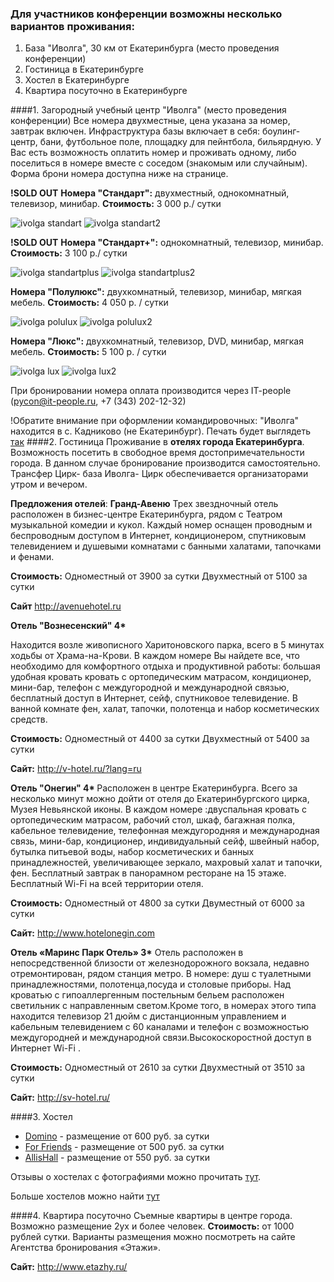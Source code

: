 ### Для участников конференции возможны несколько вариантов проживания:
1. База "Иволга", 30 км от Екатеринбурга (место проведения конференции)
2. Гостиница в Екатеринбурге
3. Хостел в Екатеринбурге
4. Квартира посуточно в Екатеринбурге

####1. Загородный учебный центр "Иволга" (место проведения конференции)
Все номера двухместные, цена указана за номер, завтрак включен. 
Инфраструктура базы включает в себя: боулинг-центр, бани, футбольное поле, площадку для пейнтбола, бильярдную. 
У Вас есть возможность оплатить номер и проживать одному, либо поселиться в номере вместе с соседом (знакомым или случайным). Форма брони номера доступна ниже на странице.
 
**!SOLD OUT** <b>Номера "Стандарт":</b> двухместный, однокомнатный, телевизор, минибар.
 <b>Стоимость:</b> 3 000 р./ сутки

 ![ivolga standart](http://dropbucket.ru/pyconru/Ivolga/standard)
 ![ivolga standart2](http://dropbucket.ru/pyconru/Ivolga/standart2)

**!SOLD OUT** <b>Номера "Стандарт+":</b> однокомнатный, телевизор, минибар.
 <b>Стоимость:</b> 3 100 р./ сутки

 ![ivolga standartplus](http://dropbucket.ru/pyconru/Ivolga/standartplus)
 ![ivolga standartplus2](http://dropbucket.ru/pyconru/Ivolga/standartplus2)
 
 <b>Номера "Полулюкс":</b> двухкомнатный, телевизор, минибар, мягкая мебель.
  <b>Стоимость:</b> 4 050 р. / сутки
 
 ![ivolga polulux](http://dropbucket.ru/pyconru/Ivolga/polulux)
 ![ivolga polulux2](http://dropbucket.ru/pyconru/Ivolga/polulux2)
 
 <b>Номера "Люкс":</b> двухкомнатный, телевизор, DVD, минибар, мягкая мебель.
  <b>Стоимость:</b> 5 100 р. / сутки
 
 ![ivolga lux](http://dropbucket.ru/pyconru/Ivolga/lux)
 ![ivolga lux2](http://dropbucket.ru/pyconru/Ivolga/lux3)
 
 При бронировании номера оплата производится через IT-people (pycon@it-people.ru, +7 (343) 202-12-32)

!Обратите внимание при оформлении командировочных: "Иволга" находится в с. Кадниково (не Екатеринбург). Печать будет выглядеть [так](http://dropbucket.ru/pyconru/pechat) 
####2. Гостиница
Проживание в <b>отелях города Екатеринбурга</b>. Возможность посетить в свободное время достопримечательности города.
В данном случае бронирование производится самостоятельно. Трансфер Цирк- база Иволга- Цирк обеспечивается организаторами утром и вечером.

<b>Предложения отелей</b>:
 <b>Гранд-Авеню</b>
Трех звездночный отель расположен в бизнес-центре Екатеринбурга, рядом с Театром музыкальной комедии и кукол. Каждый номер оснащен проводным и беспроводным доступом в Интернет, кондиционером, спутниковым телевидением и душевыми комнатами с банными халатами, тапочками и фенами. 


<b>Стоимость:</b>
Одноместный от 3900 за сутки
Двухместный от 5100 за сутки

<b>Сайт</b> http://avenuehotel.ru
  
<b>Отель "Вознесенский"  4* </b>

Находится возле живописного Харитоновского парка, всего в 5 минутах ходьбы от Храма-на-Крови. В  каждом номере Вы найдете все, что необходимо для комфортного отдыха и продуктивной работы: большая удобная кровать кровать с ортопедическим матрасом,  кондиционер, мини-бар, телефон с междугородной и международной связью, бесплатный доступ в Интернет, сейф, спутниковое телевидение. В ванной комнате фен, халат, тапочки, полотенца и набор косметических средств. 

<b>Стоимость:</b>
Одноместный от  4400 за сутки
Двухместный  от 5400 за сутки

<b>Сайт:</b> http://v-hotel.ru/?lang=ru
  
  <b>Отель "Онегин" 4* </b>
Расположен в центре Екатеринбурга. Всего за несколько минут можно дойти от отеля до Екатеринбургского цирка, Музея Невьянской иконы. В каждом номере :двуспальная кровать с ортопедическим матрасом, рабочий стол,  шкаф, багажная полка, кабельное телевидение, телефонная междугородняя и международная связь, мини-бар, кондиционер, индивидуальный сейф,  швейный набор, бутылка питьевой воды, набор косметических и банных принадлежностей, увеличивающее зеркало, махровый халат и тапочки, фен. Бесплатный завтрак в панорамном ресторане на 15 этаже. Бесплатный  Wi-Fi на всей территории отеля.

<b>Стоимость:</b>
Одноместный от 4800 за сутки
Двуместный от 6000 за сутки

<b>Сайт:</b> http://www.hotelonegin.com

<b> Отель «Маринс Парк Отель» 3*</b>
Отель расположен в непосредственной близости от железнодорожного вокзала, недавно отремонтирован, рядом станция метро. 
В номере: душ с туалетными принадлежностями, полотенца,посуда и столовые приборы.
Над кроватью с гипоаллергенным постельным бельем расположен светильник с направленным светом.Кроме того, в номерах этого типа находится телевизор 21 дюйм с дистанционным управлением и кабельным телевидением с 60 каналами и телефон с возможностью междугородней и международной связи.Высокоскоростной доступ в Интернет Wi-Fi .

<b>Стоимость:</b>
Одноместный от 2610 за сутки
Двухместный от 3510 за сутки

<b>Сайт:</b> http://sv-hotel.ru/

####3. Хостел

* [Domino](http://dominohotel.ru/) - размещение от 600 руб. за сутки
* [For Friends](http://vk.com/hostel4friends) - размещение от 500 руб. за сутки
* [AllisHall](http://allishall.ru/) - размещение от 550 руб. за сутки
 
Отзывы о хостелах с фотографиями можно прочитать [тут](http://itsmycity.ru/blog/post?id=2274).

Больше хостелов можно найти [тут](http://www.hostelsclub.com/step015_advsearch.php?lang=en&location=Enter+city+or+hostel+name&locationActive=0&country=54&city=2589&mese=2&giorno=23&anno=2013&notti=2&guests=1&currency=98&room_type=0&mixed=1&male=1&female=1&maxbeds=0&fac_26=&fac_5=&fac_33=&fac_25=&fac_24=&fac_23=&fac_39=&fac_8=&fac_9=&fac_10=&fac_32=&fac_6=&fac_14=&fac_19=&fac_15=&fac_38=&fac_7=&fac_13=&fac_12=&fac_21=&fac_30=&fac_17=&fac_18=&fac_34=&fac_37=&fac_11=&fac_28=&fac_41=&fac_40=&fac_16=&fac_2=&fac_31=&fac_42=&fac_3=&fac_4=&fac_29=&fac_1=&scat_1=&scat_2=&scat_6=&cat_1=1&cat_2=1&cat_3=1&cat_4=1&cat_5=1&cat_6=1&cat_7=1&cat_8=1&cat_9=1&cat_10=1&limits=no)
  
####4. Квартира посуточно
Съемные квартиры в центре города. Возможно размещение 2ух и более человек. 
<b>Стоимость:</b> от 1000 рублей сутки. 
Варианты размещения можно посмотреть на сайте Агентства бронирования «Этажи».

<b>Сайт:</b> http://www.etazhy.ru/

